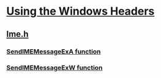 # [Using the Windows Headers](../_winprog/index.md)
## [Ime.h](index.md)
### [SendIMEMessageExA function](../ime/nf-ime-sendimemessageexa.md)
### [SendIMEMessageExW function](../ime/nf-ime-sendimemessageexw.md)
